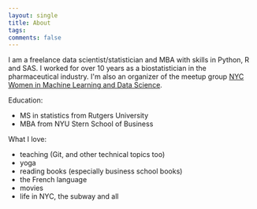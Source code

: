 ```yaml
---
layout: single
title: About
tags: 
comments: false
---
```


I am a freelance data scientist/statistician and MBA with skills in Python, R and SAS. I worked for over 10 years as a biostatistician in the pharmaceutical industry.  I'm also an organizer of the meetup group [NYC Women in Machine Learning and Data Science](wimlds.org). 

Education:  
- MS in statistics from Rutgers University
- MBA from NYU Stern School of Business

What I love:
- teaching (Git, and other technical topics too)
- yoga
- reading books (especially business school books)
- the French language
- movies
- life in NYC, the subway and all
 

